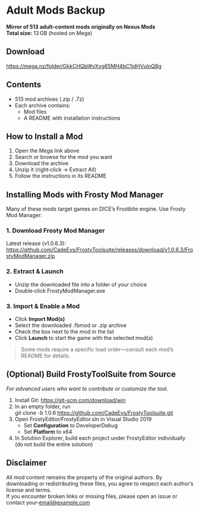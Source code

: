 # Adult Mods Backup
**Mirror of 513 adult‑content mods originally on Nexus Mods**  
**Total size:** 13 GB (hosted on Mega)

## Download
https://mega.nz/folder/GkkCHQbI#vXvg65MH4bC1jdHVulnQ8g

## Contents
- 513 mod archives (.zip / .7z)
- Each archive contains:
  - Mod files
  - A README with installation instructions

## How to Install a Mod
1. Open the Mega link above  
2. Search or browse for the mod you want  
3. Download the archive  
4. Unzip it (right‑click → Extract All)  
5. Follow the instructions in its README

## Installing Mods with Frosty Mod Manager
Many of these mods target games on DICE’s Frostbite engine. Use Frosty Mod Manager:

### 1. Download Frosty Mod Manager
Latest release (v1.0.6.3):  
https://github.com/CadeEvs/FrostyToolsuite/releases/download/v1.0.6.3/FrostyModManager.zip

### 2. Extract & Launch
- Unzip the downloaded file into a folder of your choice  
- Double‑click FrostyModManager.exe

### 3. Import & Enable a Mod
- Click **Import Mod(s)**  
- Select the downloaded .fbmod or .zip archive  
- Check the box next to the mod in the list  
- Click **Launch** to start the game with the selected mod(s)

> Some mods require a specific load order—consult each mod’s README for details.

## (Optional) Build FrostyToolSuite from Source
*For advanced users who want to contribute or customize the tool.*  
1. Install Git: https://git-scm.com/download/win  
2. In an empty folder, run  
   git clone -b 1.0.6 https://github.com/CadeEvs/FrostyToolsuite.git  
3. Open FrostyEditor/FrostyEditor.sln in Visual Studio 2019  
   - Set **Configuration** to DeveloperDebug  
   - Set **Platform** to x64  
4. In Solution Explorer, build each project under FrostyEditor individually (do not build the entire solution)

## Disclaimer
All mod content remains the property of the original authors. By downloading or redistributing these files, you agree to respect each author’s license and terms.  
If you encounter broken links or missing files, please open an issue or contact your‑email@example.com
